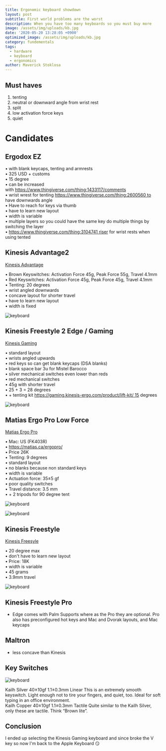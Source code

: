 ```yaml
---
title: Ergonomic keyboard showdown
layout: post
subtitle: First world problems are the worst
description: When you have too many keyboards so you must buy more
image: /assets/img/uploads/kb.jpg
date: '2020-05-20 13:28:05 +0900'
optimized_image: /assets/img/uploads/kb.jpg
category: fundementals
tags:
  - hardware
  - keyboard
  - ergonomics
author: Maverick Stoklosa
---
```


## Must haves

1. tenting
2. neutral or downward angle from wrist rest
3. split
4. low activation force keys
5. quiet

# Candidates

## Ergodox EZ

• with blank keycaps, tenting and armrests  
• 325 USD + customs   
• 15 degree   
• can be increased with https://www.thingiverse.com/thing:1433117/comments  
• wrist wrest for tenting https://www.thingiverse.com/thing:2600560 to have downwards angle  
• Have to reach for keys via thumb  
• have to learn new layout  
• width is variable  
• multiple layers so you could have the same key do multiple things by switching the layer   
• https://www.thingiverse.com/thing:3104741 riser for wrist rests when using tented

## Kinesis Advantage2 

[Kinesis Advantage](https://amzn.to/3aZgxwL)  

• Brown Keyswitches: Activation Force 45g, Peak Force 55g, Travel 4.1mm   
• Red Keyswitches: Activation Force 45g, Peak Force 45g, Travel 4.1mm  
• Tenting: 20 degrees  
• wrist angled downwards  
• concave layout for shorter travel  
• have to learn new layout  
• width is fixed  

![keyboard](/assets/img/uploads/kb_1.png)

## Kinesis Freestyle 2 Edge / Gaming

[Kinesis Gaming](https://amzn.to/2xwDkSU)  

• standard layout  
• wrists angled upwards  
• red keys so can get blank keycaps (DSA blanks)  
• blank space bar 3u for Mistel Barocco  
• silver mechanical switches even lower than reds  
• red mechanical switches  
• 45g with shorter travel  
• 25 + 3 = 28 degrees  
• + tenting kit https://gaming.kinesis-ergo.com/product/lift-kit/ 15 degrees

![keyboard](/assets/img/uploads/kb_2.png)

## Matias Ergo Pro Low Force 

[Matias Ergo Pro](https://amzn.to/3bZA0yu)  

• Mac: US (FK403R)  
• https://matias.ca/ergopro/  
• Price 26K  
• Tenting: 9 degrees   
• standard layout   
• no blanks because non standard keys  
• width is variable  
• Actuation force: 35±5 gf  
• poor quality switches  
• Travel distance: 3.5 mm  
• + 2 tripods for 90 degree tent

![keyboard](/assets/img/uploads/kb_3.png)

![keyboard](/assets/img/uploads/kb_4.png)

## Kinesis Freestyle

[Kinesis Freesyle](https://amzn.to/2ylmAhO)  

• 20 degree max   
• don't have to learn new layout  
• Price: 18K  
• width is variable  
• 45 grams  
• 3.9mm travel

![keyboard](/assets/img/uploads/kb_5.jpg)

## Kinesis Freestyle Pro

* Edge comes with Palm Supports where as the Pro they are optional. Pro also has preconfigured hot keys and Mac and Dvorak layouts, and Mac keycaps


## Maltron

* less concave than Kinesis

## Key Switches

![keyboard](/assets/img/uploads/kb_6.png)

Kailh Silver	40±10gf	1.1±0.3mm	Linear	This is an extremely smooth keyswitch. Light enough not to tire your fingers, and quiet, too. Ideal for soft typing in an office environment.  
Kailh Copper	40±10gf	1.1±0.3mm	Tactile	Quite similar to the Kailh Silver, only these are tactile. Think “Brown lite”.

## Conclusion

I ended up selecting the Kinesis Gaming keyboard and since broke the V key so now I'm back to the Apple Keyboard 😏
